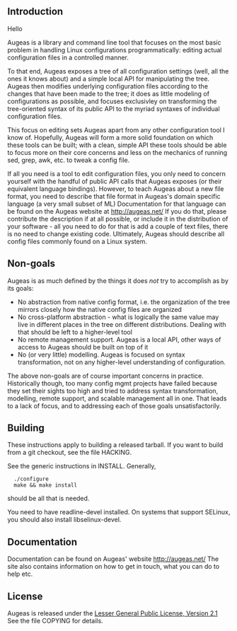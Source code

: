 Introduction
------------

Hello

  Augeas is a library and command line tool that focuses on the most basic
  problem in handling Linux configurations programmatically: editing actual
  configuration files in a controlled manner.

  To that end, Augeas exposes a tree of all configuration settings (well,
  all the ones it knows about) and a simple local API for manipulating the
  tree. Augeas then modifies underlying configuration files according to
  the changes that have been made to the tree; it does as little modeling
  of configurations as possible, and focuses exclusivley on transforming
  the tree-oriented syntax of its public API to the myriad syntaxes of
  individual configuration files.

  This focus on editing sets Augeas apart from any other configuration tool
  I know of. Hopefully, Augeas will form a more solid foundation on which
  these tools can be built; with a clean, simple API these tools should
  be able to focus more on their core concerns and less on the mechanics
  of running sed, grep, awk, etc. to tweak a config file.

  If all you need is a tool to edit configuration files, you only need to
  concern yourself with the handful of public API calls that Augeas exposes
  (or their equivalent language bindings). However, to teach Augeas about a
  new file format, you need to describe that file format in Augeas's domain
  specific language (a very small subset of ML) Documentation for that
  language can be found on the Augeas website at http://augeas.net/ If you
  do that, please contribute the description if at all possible, or include
  it in the distribution of your software - all you need to do for that is
  add a couple of text files, there is no need to change existing
  code. Ultimately, Augeas should describe all config files commonly found
  on a Linux system.

Non-goals
---------

Augeas is as much defined by the things it does _not_ try to accomplish
as by its goals:

* No abstraction from native config format, i.e. the organization of
  the tree mirrors closely how the native config files are organized
* No cross-platform abstraction - what is logically the same value may
  live in different places in the tree on different
  distributions. Dealing with that should be left to a higher-level
  tool
* No remote management support. Augeas is a local API, other ways of
  access to Augeas should be built on top of it
* No (or very little) modelling. Augeas is focused on syntax
  transformation, not on any higher-level understanding of
  configuration.

The above non-goals are of course important concerns in
practice. Historically though, too many config mgmt projects have failed
because they set their sights too high and tried to address syntax
transformation, modelling, remote support, and scalable management all in
one. That leads to a lack of focus, and to addressing each of those goals
unsatisfactorily.

Building
--------

These instructions apply to building a released tarball. If you want to
build from a git checkout, see the file HACKING.

See the generic instructions in INSTALL. Generally,

      ./configure
      make && make install
should be all that is needed.

You need to have readline-devel installed. On systems that support
SELinux, you should also install libselinux-devel.

Documentation
-------------

Documentation can be found on Augeas' website http://augeas.net/ The site
also contains information on how to get in touch, what you can do to help
etc.

License
-------

Augeas is released under the [Lesser General Public License, Version 2.1](http://www.gnu.org/licenses/lgpl-2.1.html)
See the file COPYING for details.
